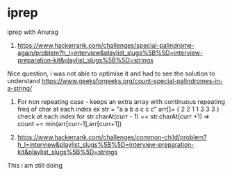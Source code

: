 # iprep
iprep with Anurag

1. https://www.hackerrank.com/challenges/special-palindrome-again/problem?h_l=interview&playlist_slugs%5B%5D=interview-preparation-kit&playlist_slugs%5B%5D=strings

Nice question, i was not able to optimise it and had to see the solution to understand
https://www.geeksforgeeks.org/count-special-palindromes-in-a-string/
1. For non repeating case - keeps an extra array with continuous repeating freq of char at each index ex
str =   "a a b a c c c"
arr[]= { 2 2 1 1 3 3 3 }
check at each index for str.charAt(curr - 1) == str.charAt(curr +1) => count += min(arr[curr-1],arr[curr+1])


2. https://www.hackerrank.com/challenges/common-child/problem?h_l=interview&playlist_slugs%5B%5D=interview-preparation-kit&playlist_slugs%5B%5D=strings

This i am still doing
